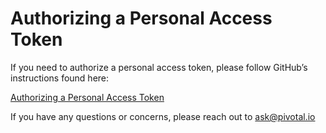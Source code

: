 # Authorizing a Personal Access Token

If you need to authorize a personal access token, please follow GitHub’s instructions found here:  

[Authorizing a Personal Access Token](https://help.github.com/articles/authorizing-a-personal-access-token-for-use-with-a-saml-single-sign-on-organization/)

If you have any questions or concerns, please reach out to ask@pivotal.io
